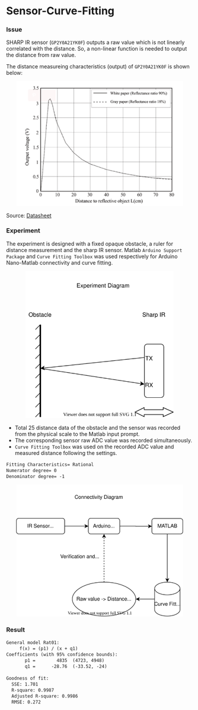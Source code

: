 # Sensor-Curve-Fitting

### Issue
SHARP IR sensor (`GP2Y0A21YK0F`) outputs a raw value which is not linearly correlated with the distance. So, a non-linear function is needed to output the distance from raw value.

The distance measureing characteristics (output) of `GP2Y0A21YK0F` is shown below:
<p align="center">
<img src="Sharp_IR_measurement_curve.png" width=450>
</p>
Source: <a href="https://global.sharp/products/device/lineup/data/pdf/datasheet/gp2y0a21yk_e.pdf">Datasheet<a>

### Experiment
The experiment is designed with a fixed opaque obstacle, a ruler for distance measurement and the sharp IR sensor. Matlab `Arduino Support Package` and `Curve Fitting Toolbox` was used respectively for Arduino Nano-Matlab connectivity and curve fitting. 

<p align="center">
<img src="Sharp_IR_curveFitting.svg" width=400>
</p>

- Total 25 distance data of the obstacle and the sensor was recorded from the physical scale to the Matlab input prompt.
- The corresponding sensor raw ADC value was recorded simultaneously.
- `Curve Fitting Toolbox` was used on the recorded ADC value and measured distance following the settings. 
```
Fitting Characteristics= Rational
Numerator degree= 0
Denominator degree= -1
```
<p align="center">
<img src="Sharp_IR_curveFitting_2.svg" width=450>
</p>

### Result
```
General model Rat01:
     f(x) = (p1) / (x + q1)
Coefficients (with 95% confidence bounds):
       p1 =        4835  (4723, 4948)
       q1 =      -28.76  (-33.52, -24)

Goodness of fit:
  SSE: 1.701
  R-square: 0.9987
  Adjusted R-square: 0.9986
  RMSE: 0.272
```
